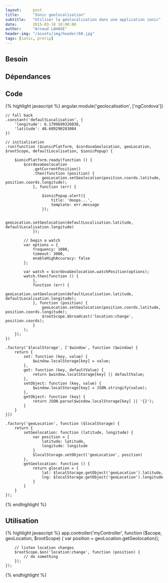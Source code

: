 ```yaml
---
layout:     post
title:      "Ionic geolocalisation"
subtitle:   "Utiliser la géolocalisation dans une application ionic"
date:       2015-03-10 18:00:00
author:     "Arnaud LAHAXE"
header-img: "/assets/img/header/60.jpg"
tags: [ionic, protip]
---
```


## Besoin

## Dépendances

## Code

{% highlight javascript %}
angular.module('geolocalisation', ['ngCordova'])

    // fall back
    .constant('defaultLocalisation', {
        'longitude': 6.1799699326036,
        'latitude': 48.689290283084
    })

    // initialisation
    .run(function ($ionicPlatform, $cordovaGeolocation, geoLocation, $rootScope, defaultLocalisation, $ionicPopup) {

        $ionicPlatform.ready(function () {
            $cordovaGeolocation
                .getCurrentPosition()
                .then(function (position) {
                    geoLocation.setGeolocation(position.coords.latitude, position.coords.longitude);
                }, function (err) {

                    $ionicPopup.alert({
                        title: 'Ooops...',
                        template: err.message
                    });

                    geoLocation.setGeolocation(defaultLocalisation.latitude, defaultLocalisation.longitude)
                });

            // begin a watch
            var options = {
                frequency: 1000,
                timeout: 3000,
                enableHighAccuracy: false
            };

            var watch = $cordovaGeolocation.watchPosition(options);
            watch.then(function () {
                },
                function (err) {
                    geoLocation.setGeolocation(defaultLocalisation.latitude, defaultLocalisation.longitude);
                }, function (position) {
                    geoLocation.setGeolocation(position.coords.latitude, position.coords.longitude);
                    $rootScope.$broadcast('location:change', position.coords);
                }
            );
        });
    })

    .factory('$localStorage', ['$window', function ($window) {
        return {
            set: function (key, value) {
                $window.localStorage[key] = value;
            },
            get: function (key, defaultValue) {
                return $window.localStorage[key] || defaultValue;
            },
            setObject: function (key, value) {
                $window.localStorage[key] = JSON.stringify(value);
            },
            getObject: function (key) {
                return JSON.parse($window.localStorage[key] || '{}');
            }
        }
    }])

    .factory('geoLocation', function ($localStorage) {
        return {
            setGeolocation: function (latitude, longitude) {
                var position = {
                    latitude: latitude,
                    longitude: longitude
                }
                $localStorage.setObject('geoLocation', position)
            },
            getGeolocation: function () {
                return glocation = {
                    lat: $localStorage.getObject('geoLocation').latitude,
                    lng: $localStorage.getObject('geoLocation').longitude
                }
            }
        }
    });
{% endhighlight %}

## Utilisation

{% highlight javascript %}
    app.controller('myController', function ($scope, geoLocation, $rootScope) {
        var position = geoLocation.getGeolocation();

        // listen location changes
        $rootScope.$on('location:change', function (position) {
            // do something
        });
    });

{% endhighlight %}